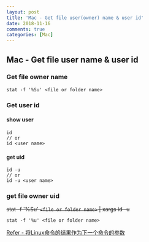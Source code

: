 ```yaml
---
layout: post
title: 'Mac - Get file user(owner) name & user id'
date: 2018-11-16
comments: true
categories: [Mac]
---
```

## Mac - Get file user name & user id

### Get file owner name

```shell
stat -f '%Su' <file or folder name>
```

### Get user id

#### show user

```shell
id
// or
id <user name>
```

#### get uid

```
id -u
// or
id -u <user name>
```

### get file owner uid

~~stat -f '%Su' `<file or folder name>` | xargs id -u~~

```
stat -f '%u' <file or folder name>
```

[Refer - 将Linux命令的结果作为下一个命令的参数](https://my.oschina.net/leopardsaga/blog/112335)

